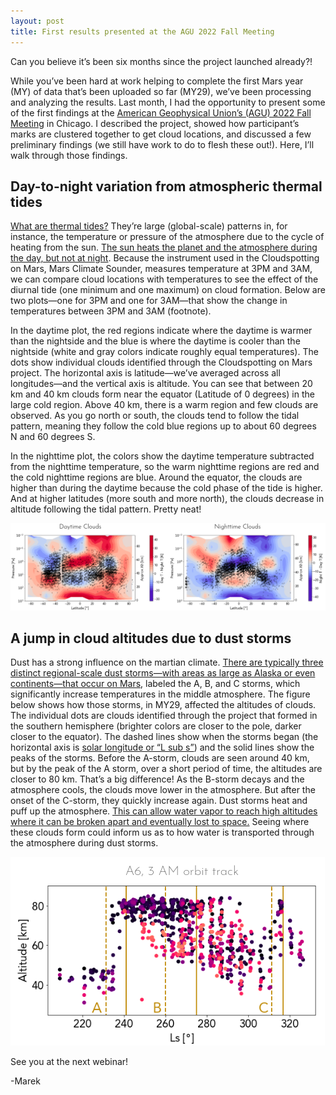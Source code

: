 ```yaml
---
layout: post
title: First results presented at the AGU 2022 Fall Meeting
---
```


Can you believe it’s been six months since the project launched already?!

While you’ve been hard at work helping to complete the first Mars year (MY) of data that’s been uploaded so far (MY29), we’ve been processing and analyzing the results. Last month, I had the opportunity to present some of the first findings at the [American Geophysical Union’s (AGU) 2022 Fall Meeting](https://www.agu.org/Fall-Meeting) in Chicago. I described the project, showed how participant’s marks are clustered together to get cloud locations, and discussed a few preliminary findings (we still have work to do to flesh these out!). Here, I’ll walk through those findings.

## Day-to-night variation from atmospheric thermal tides
[What are thermal tides?](https://www.planetary.org/articles/mysterious-tides-martian-atmosphere) They’re large (global-scale) patterns in, for instance, the temperature or pressure of the atmosphere due to the cycle of heating from the sun. [The sun heats the planet and the atmosphere during the day, but not at night](https://www.nasa.gov/mission_pages/msl/multimedia/pia16478.html). Because the instrument used in the Cloudspotting on Mars, Mars Climate Sounder, measures temperature at 3PM and 3AM, we can compare cloud locations with temperatures to see the effect of the diurnal tide (one minimum and one maximum) on cloud formation. Below are two plots—one for 3PM and one for 3AM—that show the change in temperatures between 3PM and 3AM (footnote). 

In the daytime plot, the red regions indicate where the daytime is warmer than the nightside and the blue is where the daytime is cooler than the nightside (white and gray colors indicate roughly equal temperatures). The dots show individual clouds identified through the Cloudspotting on Mars project. The horizontal axis is latitude—we’ve averaged across all longitudes—and the vertical axis is altitude. You can see that between 20 km and 40 km clouds form near the equator (Latitude of 0 degrees) in the large cold region. Above 40 km, there is a warm region and few clouds are observed. As you go north or south, the clouds tend to follow the tidal pattern, meaning they follow the cold blue regions up to about 60 degrees N and 60 degrees S. 

In the nighttime plot, the colors show the daytime temperature subtracted from the nighttime temperature, so the warm nighttime regions are red and the cold nighttime regions are blue. Around the equator, the clouds are higher than during the daytime because the cold phase of the tide is higher. And at higher latitudes (more south and more north), the clouds decrease in altitude following the tidal pattern. Pretty neat!

![Tidal influence](/images/blog_post_2023-01-20/tides.png)

## A jump in cloud altitudes due to dust storms
Dust has a strong influence on the martian climate. [There are typically three distinct regional-scale dust storms—with areas as large as Alaska or even continents—that occur on Mars](https://agupubs.onlinelibrary.wiley.com/doi/full/10.1002/2016GL068978), labeled the A, B, and C storms, which significantly increase temperatures in the middle atmosphere. The figure below shows how those storms, in MY29, affected the altitudes of clouds. The individual dots are clouds identified through the project that formed in the southern hemisphere (brighter colors are closer to the pole, darker closer to the equator). The dashed lines show when the storms began (the horizontal axis is [solar longitude or “L sub s”](/launch/)) and the solid lines show the peaks of the storms. Before the A-storm, clouds are seen around 40 km, but by the peak of the A storm, over a short period of time, the altitudes are closer to 80 km. That’s a big difference! As the B-storm decays and the atmosphere cools, the clouds move lower in the atmosphere. But after the onset of the C-storm, they quickly increase again. Dust storms heat and puff up the atmosphere. [This can allow water vapor to reach high altitudes where it can be broken apart and eventually lost to space.](https://www.nasa.gov/feature/goddard/2021/global-orbiter-trio-shows-small-dust-storms-help-dry-out-mars) Seeing where these clouds form could inform us as to how water is transported through the atmosphere during dust storms.

![Dust storms](/images/blog_post_2023-01-20/A6_duststorms.png)

See you at the next webinar!

-Marek